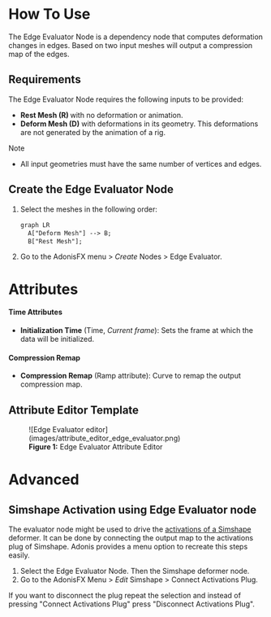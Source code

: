 # How To Use

The Edge Evaluator Node is a dependency node that computes deformation changes in edges. Based on two input meshes will output a compression map of the edges.

## Requirements

The Edge Evaluator Node requires the following inputs to be provided:

  - <b class="mesh_color"> Rest Mesh (R) </b> with no deformation or animation.
  - <b class="mesh_color"> Deform Mesh (D)</b> with deformations in its geometry. This deformations are not generated by the animation of a rig.

> [!NOTE]
> - All input geometries must have the same number of vertices and edges.

## Create the Edge Evaluator Node

1. Select the meshes in the following order:
    ``` mermaid
    graph LR
      A["Deform Mesh"] --> B;
      B["Rest Mesh"];
    ```
2. Go to the AdonisFX menu > *Create* Nodes > Edge Evaluator.

# Attributes

#### Time Attributes
- **Initialization Time** (Time, *Current frame*): Sets the frame at which the data will be initialized.

#### Compression Remap
- **Compression Remap** (Ramp attribute): Curve to remap the output compression map.

## Attribute Editor Template

<figure markdown>
  ![Edge Evaluator editor](images/attribute_editor_edge_evaluator.png)
  <figcaption><b>Figure 1:</b> Edge Evaluator Attribute Editor</figcaption>
</figure>

# Advanced

## Simshape Activation using Edge Evaluator node

The evaluator node might be used to drive the [activations of a Simshape](simshape.md#muscle-activations) deformer. It can be done by connecting the output map to the activations plug of Simshape. Adonis provides a menu option to recreate this steps easily.

1. Select the Edge Evaluator Node. Then the Simshape deformer node.
2. Go to the AdonisFX Menu > *Edit* Simshape > Connect Activations Plug.

If you want to disconnect the plug repeat the selection and instead of pressing "Connect Activations Plug" press "Disconnect Activations Plug".
